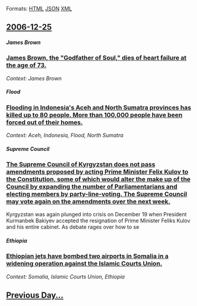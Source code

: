 
Formats: [HTML](2006/12/25/index.html)  [JSON](2006/12/25/index.json)  [XML](2006/12/25/index.xml)  

## [2006-12-25](/news/2006/12/25/index.md)

##### James Brown
### [ James Brown, the "Godfather of Soul," dies of heart failure at the age of 73. ](/news/2006/12/25/james-brown-the-godfather-of-soul-dies-of-heart-failure-at-the-age-of-73.md)
_Context: James Brown_

##### Flood
### [ Flooding in Indonesia's Aceh and North Sumatra provinces has killed up to 80 people. More than 100,000 people have been forced out of their homes. ](/news/2006/12/25/flooding-in-indonesia-s-aceh-and-north-sumatra-provinces-has-killed-up-to-80-people-more-than-100-000-people-have-been-forced-out-of-their.md)
_Context: Aceh, Indonesia, Flood, North Sumatra_

##### Supreme Council
### [ The Supreme Council of Kyrgyzstan does not pass amendments proposed by acting Prime Minister Felix Kulov to the Constitution, some of which would alter the make up of the Council by expanding the number of Parliamentarians and electing members by party-line-voting. The Supreme Council may vote again on the amendments over the next week. ](/news/2006/12/25/the-supreme-council-of-kyrgyzstan-does-not-pass-amendments-proposed-by-acting-prime-minister-felix-kulov-to-the-constitution-some-of-which.md)
 Kyrgyzstan was again plunged into crisis on December 19 when President Kurmanbek Bakiyev accepted the resignation of Prime Minister Feliks Kulov and his entire cabinet. As debate rages over how to se

##### Ethiopia
### [ Ethiopian jets have bombed two airports in Somalia in a widening operation against the Islamic Courts Union. ](/news/2006/12/25/ethiopian-jets-have-bombed-two-airports-in-somalia-in-a-widening-operation-against-the-islamic-courts-union.md)
_Context: Somalia, Islamic Courts Union, Ethiopia_

## [Previous Day...](/news/2006/12/24/index.md)

